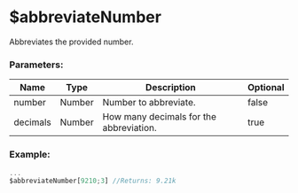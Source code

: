 # $abbreviateNumber
Abbreviates the provided number.

### Parameters:
| Name        | Type        | Description                            | Optional |
| ----------- | ----------- | ---------------------------------------| -------- |
| number      | Number      | Number to abbreviate.                  | false    |
| decimals    | Number      | How many decimals for the abbreviation.| true     |

### Example:
```js
...
$abbreviateNumber[9210;3] //Returns: 9.21k
```
